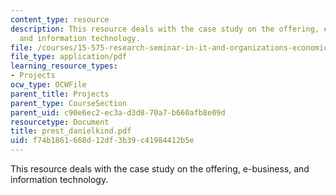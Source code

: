 ```yaml
---
content_type: resource
description: This resource deals with the case study on the offering, e-business,
  and information technology.
file: /courses/15-575-research-seminar-in-it-and-organizations-economic-perspectives-spring-2004/f74b1861668d12df3b39c41984412b5e_prest_danielkind.pdf
file_type: application/pdf
learning_resource_types:
- Projects
ocw_type: OCWFile
parent_title: Projects
parent_type: CourseSection
parent_uid: c90e6ec2-ec3a-d3d8-70a7-b660afb8e09d
resourcetype: Document
title: prest_danielkind.pdf
uid: f74b1861-668d-12df-3b39-c41984412b5e
---
```

This resource deals with the case study on the offering, e-business, and information technology.

